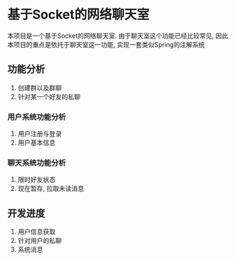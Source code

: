 基于Socket的网络聊天室
===========================

本项目是一个基于Socket的网络聊天室. 由于聊天室这个功能已经比较常见, 因此本项目的重点是依托于聊天室这一功能, 实现一套类似Spring的注解系统


功能分析
-----------
1. 创建群以及群聊
2. 针对某一个好友的私聊

### 用户系统功能分析

1. 用户注册与登录
2. 用户基本信息

### 聊天系统功能分析

1. 限时好友状态
2. 现在暂存, 拉取未读消息


开发进度
-------------

1. 用户信息获取
2. 针对用户的私聊
3. 系统消息